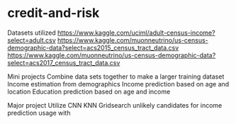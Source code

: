 # credit-and-risk

Datasets utilized
  https://www.kaggle.com/uciml/adult-census-income?select=adult.csv
  https://www.kaggle.com/muonneutrino/us-census-demographic-data?select=acs2015_census_tract_data.csv
  https://www.kaggle.com/muonneutrino/us-census-demographic-data?select=acs2017_census_tract_data.csv
  
Mini projects
    Combine data sets together to make a larger training dataset
    Income estimation from demographics 
    Income prediction based on age and location
    Education prediction based on age and income
    
Major project
    Utilize CNN
    KNN 
    Gridsearch
    unlikely candidates for income prediction usage with 

